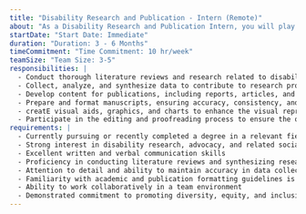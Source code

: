 ```yaml
---
title: "Disability Research and Publication - Intern (Remote)"
about: "As a Disability Research and Publication Intern, you will play a vital role in supporting our efforts to advance understanding and awareness of disability-related issues through rigorous research and well-crafted publications. This internship offers an excellent opportunity for individuals passionate about contributing to the field of disability studies and promoting inclusivity in society. You will gain hands-on experience in disability research and publication processes, contributing to meaningful projects that drive positive social change and impact."
startDate: "Start Date: Immediate"
duration: "Duration: 3 - 6 Months"
timeCommitment: "Time Commitment: 10 hr/week"
teamSize: "Team Size: 3-5"
responsibilities: |
  - Conduct thorough literature reviews and research related to disability studies and associated topics
  - Collect, analyze, and synthesize data to contribute to research projects focused on disability-related issues
  - Develop content for publications, including reports, articles, and educational materials
  - Prepare and format manuscripts, ensuring accuracy, consistency, and adherence to publication guidelines
  - creatE visual aids, graphics, and charts to enhance the visual representation of research findings
  - Participate in the editing and proofreading process to ensure the quality and clarity of written content
requirements: |
  - Currently pursuing or recently completed a degree in a relevant field (e.g., Social Sciences, Psychology, Public Health, Communications)
  - Strong interest in disability research, advocacy, and related social issues
  - Excellent written and verbal communication skills
  - Proficiency in conducting literature reviews and synthesizing research findings
  - Attention to detail and ability to maintain accuracy in data collection and analysis
  - Familiarity with academic and publication formatting guidelines is a plus
  - Ability to work collaboratively in a team environment
  - Demonstrated commitment to promoting diversity, equity, and inclusion
---
```

